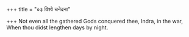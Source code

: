 +++
title = "०३ विश्वे चनेदना"

+++
Not even all the gathered Gods conquered thee, Indra, in the war,  
     When thou didst lengthen days by night.